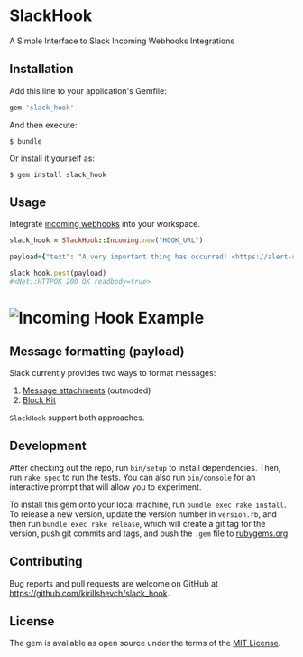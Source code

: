 # SlackHook

A Simple Interface to Slack Incoming Webhooks Integrations

## Installation

Add this line to your application's Gemfile:

```ruby
gem 'slack_hook'
```

And then execute:

    $ bundle

Or install it yourself as:

    $ gem install slack_hook

## Usage

Integrate [incoming webhooks](https://slack.com/apps/A0F7XDUAZ-incoming-webhooks) into your workspace.

```ruby
slack_hook = SlackHook::Incoming.new("HOOK_URL")

payload={"text": "A very important thing has occurred! <https://alert-system.com/alerts/1234|Click here> for details!"}

slack_hook.post(payload)
#<Net::HTTPOK 200 OK readbody=true>
```

# <img src='https://github.com/kirillshevch/slack_hook/blob/feature/slack-hook/example.jpg' alt='Incoming Hook Example' />

## Message formatting (payload)

Slaсk currently provides two ways to format messages:

1. [Message attachments](https://api.slack.com/docs/outmoded-messaging) (outmoded)
2. [Block Kit](https://api.slack.com/block-kit)

`SlackHook` support both approaches.

## Development

After checking out the repo, run `bin/setup` to install dependencies. Then, run `rake spec` to run the tests. You can also run `bin/console` for an interactive prompt that will allow you to experiment.

To install this gem onto your local machine, run `bundle exec rake install`. To release a new version, update the version number in `version.rb`, and then run `bundle exec rake release`, which will create a git tag for the version, push git commits and tags, and push the `.gem` file to [rubygems.org](https://rubygems.org).

## Contributing

Bug reports and pull requests are welcome on GitHub at https://github.com/kirillshevch/slack_hook.

## License

The gem is available as open source under the terms of the [MIT License](https://opensource.org/licenses/MIT).
